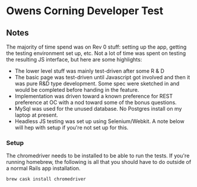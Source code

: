 # Owens Corning Developer Test

## Notes
The majority of time spend was on Rev 0 stuff:  setting up the app, getting the testing environment set up, etc.
Not a lot of time was spent on testing the resulting JS interface, but here are some highlights:
* The lower level stuff was mainly test-driven after some R & D
* The basic page was test-driven until Javascript got involved and then it was pure R&D type development.  Some spec were sketched in and would be completed before handing in the feature.
* Implementation was driven toward a known preference for REST preference at OC with a nod toward some of the bonus questions.
* MySql was used for the unused database.  No Postgres install on my laptop at present.
* Headless JS testing was set up using Selenium/Webkit.  A note below will hep with setup if you're not set up for this.


### Setup 
The chromedriver needs to be installed to be able to run the tests.  If you're running homebrew, the following is all that you should have to do outside of a normal Rails app installation. 
```bash
brew cask install chromedriver
``` 
 

